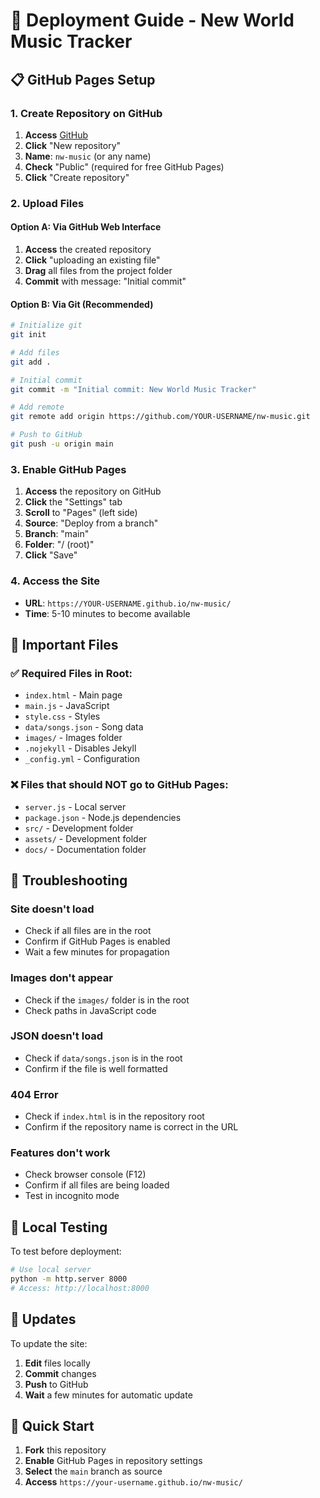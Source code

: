 # 🚀 Deployment Guide - New World Music Tracker

## 📋 GitHub Pages Setup

### 1. Create Repository on GitHub

1. **Access** [GitHub](https://github.com)
2. **Click** "New repository"
3. **Name**: `nw-music` (or any name)
4. **Check** "Public" (required for free GitHub Pages)
5. **Click** "Create repository"

### 2. Upload Files

#### Option A: Via GitHub Web Interface
1. **Access** the created repository
2. **Click** "uploading an existing file"
3. **Drag** all files from the project folder
4. **Commit** with message: "Initial commit"

#### Option B: Via Git (Recommended)
```bash
# Initialize git
git init

# Add files
git add .

# Initial commit
git commit -m "Initial commit: New World Music Tracker"

# Add remote
git remote add origin https://github.com/YOUR-USERNAME/nw-music.git

# Push to GitHub
git push -u origin main
```

### 3. Enable GitHub Pages

1. **Access** the repository on GitHub
2. **Click** the "Settings" tab
3. **Scroll** to "Pages" (left side)
4. **Source**: "Deploy from a branch"
5. **Branch**: "main"
6. **Folder**: "/ (root)"
7. **Click** "Save"

### 4. Access the Site

- **URL**: `https://YOUR-USERNAME.github.io/nw-music/`
- **Time**: 5-10 minutes to become available

## 🔧 Important Files

### ✅ Required Files in Root:
- `index.html` - Main page
- `main.js` - JavaScript
- `style.css` - Styles
- `data/songs.json` - Song data
- `images/` - Images folder
- `.nojekyll` - Disables Jekyll
- `_config.yml` - Configuration

### ❌ Files that should NOT go to GitHub Pages:
- `server.js` - Local server
- `package.json` - Node.js dependencies
- `src/` - Development folder
- `assets/` - Development folder
- `docs/` - Documentation folder

## 🐛 Troubleshooting

### Site doesn't load
- Check if all files are in the root
- Confirm if GitHub Pages is enabled
- Wait a few minutes for propagation

### Images don't appear
- Check if the `images/` folder is in the root
- Check paths in JavaScript code

### JSON doesn't load
- Check if `data/songs.json` is in the root
- Confirm if the file is well formatted

### 404 Error
- Check if `index.html` is in the repository root
- Confirm if the repository name is correct in the URL

### Features don't work
- Check browser console (F12)
- Confirm if all files are being loaded
- Test in incognito mode

## 📱 Local Testing

To test before deployment:

```bash
# Use local server
python -m http.server 8000
# Access: http://localhost:8000
```

## 🔄 Updates

To update the site:
1. **Edit** files locally
2. **Commit** changes
3. **Push** to GitHub
4. **Wait** a few minutes for automatic update

## 🚀 Quick Start

1. **Fork** this repository
2. **Enable** GitHub Pages in repository settings
3. **Select** the `main` branch as source
4. **Access** `https://your-username.github.io/nw-music/`
